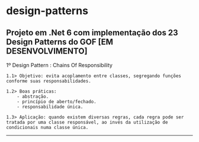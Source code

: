 # design-patterns
Projeto em .Net 6 com implementação dos 23 Design Patterns do GOF [EM DESENVOLVIMENTO]
----------------------------------------------------------------------------------------------------------------------------
1º Design Pattern : Chains Of Responsibility

	1.1> Objetivo: evita acoplamento entre classes, segregando funções conforme suas responsabilidades.
	
	1.2> Boas práticas:
		- abstração.
		- princípio de aberto/fechado.
		- responsabilidade única.
		
	1.3> Aplicação: quando existem diversas regras, cada regra pode ser tratada por uma classe responsável, ao invés da utilização de condicionais numa classe única.
----------------------------------------------------------------------------------------------------------------------------
